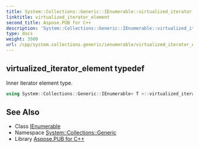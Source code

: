 ```yaml
---
title: System::Collections::Generic::IEnumerable::virtualized_iterator_element typedef
linktitle: virtualized_iterator_element
second_title: Aspose.PUB for C++
description: 'System::Collections::Generic::IEnumerable::virtualized_iterator_element typedef. Inner iterator element type in C++.'
type: docs
weight: 3500
url: /cpp/system.collections.generic/ienumerable/virtualized_iterator_element/
---
```

## virtualized_iterator_element typedef


Inner iterator element type.

```cpp
using System::Collections::Generic::IEnumerable< T >::virtualized_iterator_element =  T
```

## See Also

* Class [IEnumerable](../)
* Namespace [System::Collections::Generic](../../)
* Library [Aspose.PUB for C++](../../../)
